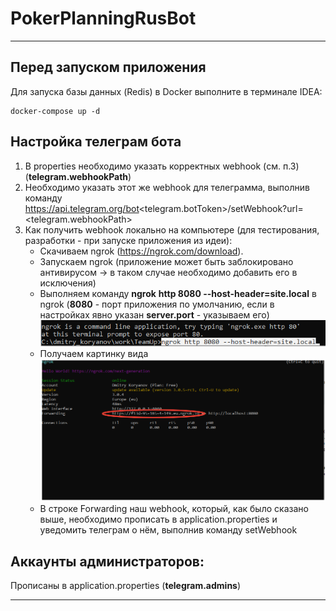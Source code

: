 # PokerPlanningRusBot

---
## Перед запуском приложения 

Для запуска базы данных (Redis) в Docker выполните в терминале IDEA:

    docker-compose up -d

## Настройка телеграм бота

1. В properties необходимо указать корректных webhook (см. п.3) (**telegram.webhookPath**)
2. Необходимо указать этот же webhook для телеграмма, выполнив команду 
https://api.telegram.org/bot<telegram.botToken>/setWebhook?url=<telegram.webhookPath>
3. Как получить webhook локально на компьютере (для тестирования, разработки - при запуске 
приложения из идеи): 
      * Скачиваем ngrok (https://ngrok.com/download).
      * Запускаем ngrok (приложение может быть заблокировано антивирусом -> в таком случае необходимо 
   добавить его в исключения)
      * Выполняем команду **ngrok** **http 8080 --host-header=site.local** в ngrok (**8080** - порт 
   приложения по умолчанию, если в настройках явно указан **server.port** - указываем его)
   ![img_2.png](img_2.png)
      * Получаем картинку вида
   ![img_1.png](img_1.png)
      * В строке Forwarding наш webhook, который, как было сказано выше, необходимо прописать в 
   application.properties и уведомить телеграм о нём, выполнив команду setWebhook 
## Аккаунты администраторов:

Прописаны в application.properties (**telegram.admins**)

---

